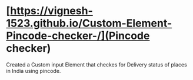# [https://vignesh-1523.github.io/Custom-Element-Pincode-checker-/](Pincode checker)
Created a Custom input Element that checkes for Delivery status of places in India using pincode.
